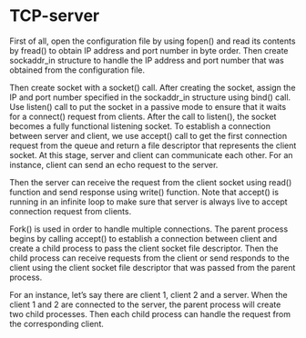 # TCP-server
First of all, open the configuration file by using fopen() and read its contents by fread() to obtain IP address and port number in byte order. Then create sockaddr_in structure to handle the IP address and port number that was obtained from the configuration file.

Then create socket with a socket() call. After creating the socket, assign the IP and port number specified in the sockaddr_in structure using bind() call. Use listen() call to put the socket in a passive mode to ensure that it waits for a connect() request from clients. After the call to listen(), the socket becomes a fully functional listening socket. 
To establish a connection between server and client, we use accept() call to get the  first connection request from the queue and return a file descriptor that represents the client socket. At this stage, server and client can communicate each other. For an instance, client can send an echo request to the server. 

Then the server can receive the request from the client socket using read() function and send response using write() function. Note that accept() is running in an infinite loop to make sure that server is always live to accept connection request from clients.

Fork() is used in order to handle multiple connections. The parent process begins by calling accept() to establish a connection between client and create a child process to pass the client socket file descriptor. Then the child process can receive requests from the client or send responds to the client using the client socket file descriptor that was passed from the parent process. 

For an instance, let’s say there are client 1, client 2 and a server. When the client 1 and 2 are connected to the server, the parent process will create two child processes. Then each child process can handle the request from the corresponding client.
